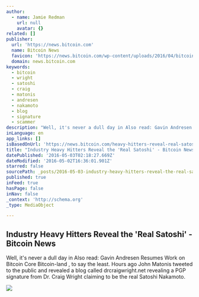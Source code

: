 ```yaml
---
author:
  - name: Jamie Redman
    url: null
    avatar: {}
related: []
publisher:
  url: 'https://news.bitcoin.com'
  name: Bitcoin News
  favicon: 'https://news.bitcoin.com/wp-content/uploads/2016/04/bitcoin_fav.png'
  domain: news.bitcoin.com
keywords:
  - bitcoin
  - wright
  - satoshi
  - craig
  - matonis
  - andresen
  - nakamoto
  - blog
  - signature
  - scammer
description: "Well, it's never a dull day in Also read: Gavin Andresen Resumes Work on Bitcoin Core Bitcoin-land , to say the least. Hours ago John Matonis tweeted to the public and revealed a blog called drcraigwright.net revealing a PGP signature from Dr. Craig Wright claiming to be the real Satoshi Nakamoto."
inLanguage: en
app_links: []
isBasedOnUrl: 'https://news.bitcoin.com/heavy-hitters-reveal-real-satoshi/'
title: "Industry Heavy Hitters Reveal the 'Real Satoshi' - Bitcoin News"
datePublished: '2016-05-03T02:18:27.669Z'
dateModified: '2016-05-02T16:36:01.901Z'
starred: false
sourcePath: _posts/2016-05-03-industry-heavy-hitters-reveal-the-real-satoshi-bitcoin-n.md
published: true
inFeed: true
hasPage: false
inNav: false
_context: 'http://schema.org'
_type: MediaObject

---
```

<article style=""><h1>Industry Heavy Hitters Reveal the 'Real Satoshi' - Bitcoin News</h1><p>Well, it's never a dull day in Also read: Gavin Andresen Resumes Work on Bitcoin Core Bitcoin-land , to say the least. Hours ago John Matonis tweeted to the public and revealed a blog called drcraigwright.net revealing a PGP signature from Dr. Craig Wright claiming to be the real Satoshi Nakamoto.</p><img src="https://news.bitcoin.com/wp-content/uploads/2016/05/Satoshi.jpg" /></article>